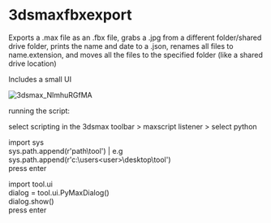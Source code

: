 # 3dsmaxfbxexport

Exports a .max file as an .fbx file, grabs a .jpg from a different folder/shared drive folder, prints the name and date to a .json, renames all files to name.extension, and moves all the files to the specified folder (like a shared drive location)

Includes a small UI

![3dsmax_NlmhuRGfMA](https://user-images.githubusercontent.com/56063583/206461724-aae1e578-987a-4cfa-94fa-9b1a4197c710.png)


running the script:

select scripting in the 3dsmax toolbar > maxscript listener > select python

import sys <br />
sys.path.append(r'path\tool')           | e.g sys.path.append(r'c:\users\<user>\desktop\tool') <br />
press enter <br />

import tool.ui <br />
dialog = tool.ui.PyMaxDialog() <br />
dialog.show() <br />
press enter
